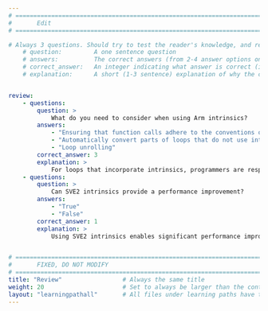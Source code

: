 ```yaml
---
# ================================================================================
#       Edit
# ================================================================================

# Always 3 questions. Should try to test the reader's knowledge, and reinforce the key points you want them to remember.
    # question:         A one sentence question
    # answers:          The correct answers (from 2-4 answer options only). Should be surrounded by quotes.
    # correct_answer:   An integer indicating what answer is correct (index starts from 0)
    # explanation:      A short (1-3 sentence) explanation of why the correct answer is correct. Can add additional context if desired


review:
    - questions:
        question: >        
            What do you need to consider when using Arm intrinsics?
        answers:
            - "Ensuring that function calls adhere to the conventions of the C language to facilitate optimized code generation"
            - "Automatically convert parts of loops that do not use intrinsics into vectorized instructions to improve execution speed" 
            - "Loop unrolling"            
        correct_answer: 3
        explanation: >
            For loops that incorporate intrinsics, programmers are responsible for unrolling them, including manually writing any necessary loop tails to ensure proper execution.
    - questions:
        question: >
            Can SVE2 intrinsics provide a performance improvement?
        answers:
            - "True"
            - "False"
        correct_answer: 1
        explanation: >
            Using SVE2 intrinsics enables significant performance improvement on 64-bit Arm powered phones running Android. 


# ================================================================================
#       FIXED, DO NOT MODIFY
# ================================================================================
title: "Review"                 # Always the same title
weight: 20                      # Set to always be larger than the content in this path
layout: "learningpathall"       # All files under learning paths have this same wrapper
---
```

